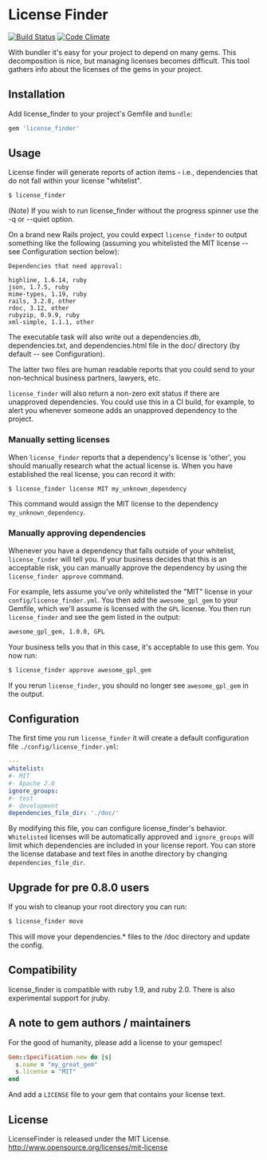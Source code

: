 # License Finder

[![Build Status](https://secure.travis-ci.org/pivotal/LicenseFinder.png)](http://travis-ci.org/pivotal/LicenseFinder)
[![Code Climate](https://codeclimate.com/badge.png)](https://codeclimate.com/github/pivotal/LicenseFinder)

With bundler it's easy for your project to depend on many gems.  This decomposition is nice, but managing licenses becomes difficult.  This tool gathers info about the licenses of the gems in your project.


## Installation

Add license_finder to your project's Gemfile and `bundle`:

```ruby
gem 'license_finder'
```


## Usage

License finder will generate reports of action items - i.e., dependencies that do not fall within your license "whitelist".

```sh
$ license_finder
```

(Note) If you wish to run license_finder without the progress spinner use the -q or --quiet option.

On a brand new Rails project, you could expect `license_finder` to output something like the following
(assuming you whitelisted the MIT license -- see Configuration section below):

```
Dependencies that need approval:

highline, 1.6.14, ruby
json, 1.7.5, ruby
mime-types, 1.19, ruby
rails, 3.2.8, other
rdoc, 3.12, other
rubyzip, 0.9.9, ruby
xml-simple, 1.1.1, other
```

The executable task will also write out a dependencies.db, dependencies.txt, and dependencies.html file in the doc/
directory (by default -- see Configuration).

The latter two files are human readable reports that you could send to your non-technical business partners, lawyers, etc.

`license_finder` will also return a non-zero exit status if there are
unapproved dependencies. You could use this in a CI build, for example, to alert you whenever someone adds an
unapproved dependency to the project.

### Manually setting licenses

When `license_finder` reports that a dependency's license is 'other', you should manually research what the actual
license is.  When you have established the real license, you can record it with:

```sh
$ license_finder license MIT my_unknown_dependency
```

This command would assign the MIT license to the dependency `my_unknown_dependency`.

### Manually approving dependencies

Whenever you have a dependency that falls outside of your whitelist, `license_finder` will tell you.
If your business decides that this is an acceptable risk, you can manually approve the dependency by using the
`license_finder approve` command.

For example, lets assume you've only
whitelisted the "MIT" license in your `config/license_finder.yml`. You then add the `awesome_gpl_gem` to your Gemfile,
which we'll assume is licensed with the `GPL` license. You then run `license_finder` and see
the gem listed in the output:

```txt
awesome_gpl_gem, 1.0.0, GPL
```

Your business tells you that in this case, it's acceptable to use this gem. You now run:

```sh
$ license_finder approve awesome_gpl_gem
```

If you rerun `license_finder`, you should no longer see `awesome_gpl_gem` in the output.


## Configuration

The first time you run `license_finder` it will create a default configuration file `./config/license_finder.yml`:

```yaml
---
whitelist:
#- MIT
#- Apache 2.0
ignore_groups:
#- test
#- development
dependencies_file_dir: './doc/'
```

By modifying this file, you can configure license_finder's behavior. `Whitelisted` licenses will be automatically approved
and `ignore_groups` will limit which dependencies are included in your license report.  You can store the license database
and text files in anothe directory by changing `dependencies_file_dir`.


## Upgrade for pre 0.8.0 users

If you wish to cleanup your root directory you can run:

```sh
$ license_finder move
```

This will move your dependencies.* files to the /doc directory and update the config.


## Compatibility

license_finder is compatible with ruby 1.9, and ruby 2.0. There is also experimental support for jruby.


## A note to gem authors / maintainers

For the good of humanity, please add a license to your gemspec!

```ruby
Gem::Specification.new do |s|
  s.name = "my_great_gem"
  s.license = "MIT"
end
```

And add a `LICENSE` file to your gem that contains your license text.


## License

LicenseFinder is released under the MIT License. http://www.opensource.org/licenses/mit-license
